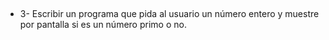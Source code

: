 ##
* 3- Escribir un programa que pida al usuario un número entero y muestre por pantalla si
    es un número primo o no.
## 